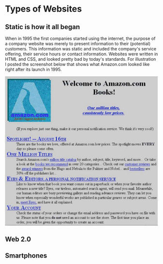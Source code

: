 # Types of Websites

## Static is how it all began

When in 1995 the first companies started using the internet, the purpose of a company website was merely to present  information to their \(potential\) customers. This information was static and included the company's service offering, their service hours or contact information. Websites were written in HTML and CSS, and looked pretty bad by today's standards. For illustration I posted the screenshot below that shows what Amazon.com looked like right after its launch in 1995.

![Amazon.com in July 1995.](../../../.gitbook/assets/amazon_1995.png)

## Web 2.0

## Smartphones

